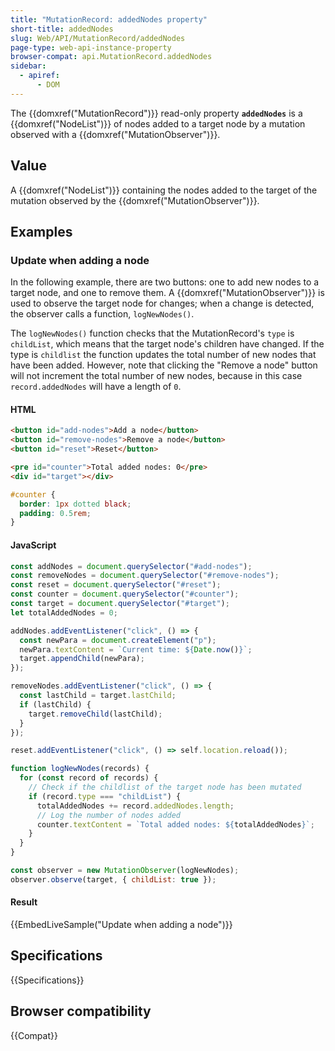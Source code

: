 ```yaml
---
title: "MutationRecord: addedNodes property"
short-title: addedNodes
slug: Web/API/MutationRecord/addedNodes
page-type: web-api-instance-property
browser-compat: api.MutationRecord.addedNodes
sidebar:
  - apiref:
      - DOM
---
```


The {{domxref("MutationRecord")}} read-only property **`addedNodes`** is a {{domxref("NodeList")}} of nodes added to a target node by a mutation observed with a {{domxref("MutationObserver")}}.

## Value

A {{domxref("NodeList")}} containing the nodes added to the target of the mutation observed by the {{domxref("MutationObserver")}}.

## Examples

### Update when adding a node

In the following example, there are two buttons: one to add new nodes to a target node, and one to remove them. A {{domxref("MutationObserver")}} is used to observe the target node for changes; when a change is detected, the observer calls a function, `logNewNodes()`.

The `logNewNodes()` function checks that the MutationRecord's `type` is `childList`, which means that the target node's children have changed. If the type is `childlist` the function updates the total number of new nodes that have been added. However, note that clicking the "Remove a node" button will not increment the total number of new nodes, because in this case `record.addedNodes` will have a length of `0`.

#### HTML

```html
<button id="add-nodes">Add a node</button>
<button id="remove-nodes">Remove a node</button>
<button id="reset">Reset</button>

<pre id="counter">Total added nodes: 0</pre>
<div id="target"></div>
```

```css hidden
#counter {
  border: 1px dotted black;
  padding: 0.5rem;
}
```

#### JavaScript

```js
const addNodes = document.querySelector("#add-nodes");
const removeNodes = document.querySelector("#remove-nodes");
const reset = document.querySelector("#reset");
const counter = document.querySelector("#counter");
const target = document.querySelector("#target");
let totalAddedNodes = 0;

addNodes.addEventListener("click", () => {
  const newPara = document.createElement("p");
  newPara.textContent = `Current time: ${Date.now()}`;
  target.appendChild(newPara);
});

removeNodes.addEventListener("click", () => {
  const lastChild = target.lastChild;
  if (lastChild) {
    target.removeChild(lastChild);
  }
});

reset.addEventListener("click", () => self.location.reload());

function logNewNodes(records) {
  for (const record of records) {
    // Check if the childlist of the target node has been mutated
    if (record.type === "childList") {
      totalAddedNodes += record.addedNodes.length;
      // Log the number of nodes added
      counter.textContent = `Total added nodes: ${totalAddedNodes}`;
    }
  }
}

const observer = new MutationObserver(logNewNodes);
observer.observe(target, { childList: true });
```

#### Result

{{EmbedLiveSample("Update when adding a node")}}

## Specifications

{{Specifications}}

## Browser compatibility

{{Compat}}
